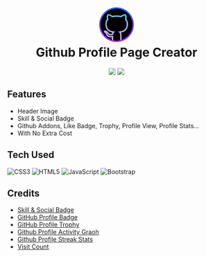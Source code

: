 <div align="center">
  <h1> <img src="favicon.png" width="80px"><br/>Github Profile Page Creator</h1>
</div>
<p align="center">
  <a href="https://linkedin.com/in/iamsatyajit" target="_blank"><img src="https://img.shields.io/badge/linkedin-%230077B5.svg?style=for-the-badge&logo=linkedin&logoColor=white" height="30px"></a>
  <a href="https://twitter.com/iamsatyajit05" target="_blank"><img src="https://img.shields.io/badge/Twitter-%231DA1F2.svg?style=for-the-badge&logo=Twitter&logoColor=white" height="30px"></a>
</p>

## Features
- Header Image
- Skill & Social Badge
- Github Addons, Like Badge, Trophy, Profile View, Profile Stats...
- With No Extra Cost

## Tech Used
![CSS3](https://img.shields.io/badge/css3-%231572B6.svg?style=for-the-badge&logo=css3&logoColor=white)
![HTML5](https://img.shields.io/badge/html5-%23E34F26.svg?style=for-the-badge&logo=html5&logoColor=white)
![JavaScript](https://img.shields.io/badge/javascript-%23323330.svg?style=for-the-badge&logo=javascript&logoColor=%23F7DF1E)
![Bootstrap](https://img.shields.io/badge/bootstrap-%23563D7C.svg?style=for-the-badge&logo=bootstrap&logoColor=white)

## Credits
- [Skill & Social Badge](https://shields.io/)
- [GitHub Profile Badge](https://github.com/acervenky/animated-github-badges)
- [GitHub Profile Trophy](https://github.com/ryo-ma/github-profile-trophy)
- [Github Profile Activity Graoh](https://github.com/Ashutosh00710/github-readme-activity-graph)
- [Github Profile Streak Stats](https://github.com/DenverCoder1/github-readme-streak-stats)
- [Visit Count](https://github.com/VishwaGauravIn/visit-count-pro)
